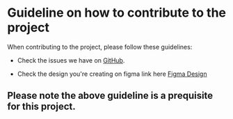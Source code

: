 # Guideline on how to contribute to the project

When contributing to the project, please follow these guidelines:

-   Check the issues we have on [GitHub](https://github.com/zurichat/zc_plugin_dm/issues).

-   Check the design you're creating on figma link here [Figma Design](https://www.figma.com/file/LQAKDdQteJwjrhtFTv7PlV/Zuri.Chat-DM?node-id=13%3A2)

## Please note the above guideline is a prequisite for this project.

